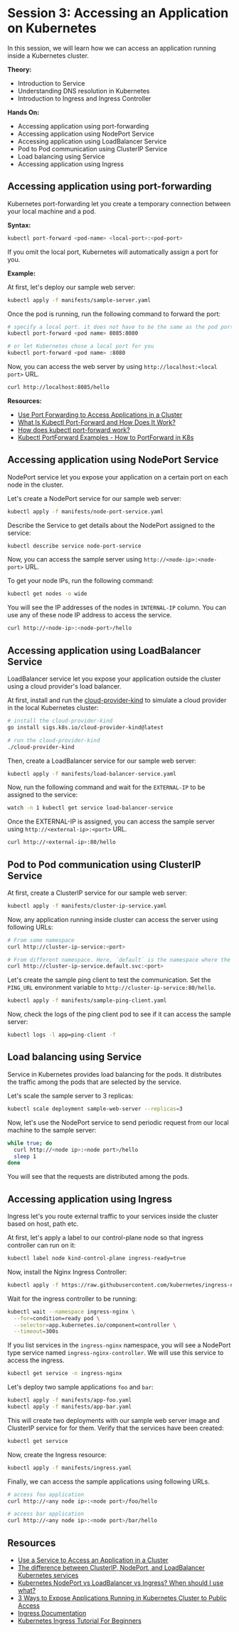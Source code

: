 # Session 3: Accessing an Application on Kubernetes

In this session, we will learn how we can access an application running inside a Kubernetes cluster.

**Theory:**

- Introduction to Service
- Understanding DNS resolution in Kubernetes
- Introduction to Ingress and Ingress Controller

**Hands On:**

- Accessing application using port-forwarding
- Accessing application using NodePort Service
- Accessing application using LoadBalancer Service
- Pod to Pod communication using ClusterIP Service
- Load balancing using  Service
- Accessing application using Ingress

## Accessing application using port-forwarding

Kubernetes port-forwarding let you create a temporary connection between your local machine and a pod.

**Syntax:**

```bash
kubectl port-forward <pod-name> <local-port>:<pod-port>
```

If you omit the local port, Kubernetes will automatically assign a port for you.

**Example:**

At first, let's deploy our sample web server:

```bash
kubectl apply -f manifests/sample-server.yaml
```

Once the pod is running, run the following command to forward the port:

```bash
# specify a local port. it does not have to be the same as the pod port
kubectl port-forward <pod name> 8085:8080

# or let Kubernetes chose a local port for you
kubectl port-forward <pod name> :8080
```

Now, you can access the web server by using `http://localhost:<local port>` URL.

```bash
curl http://localhost:8085/hello
```

**Resources:**

- [Use Port Forwarding to Access Applications in a Cluster](https://kubernetes.io/docs/tasks/access-application-cluster/port-forward-access-application-cluster/)
- [What Is Kubectl Port-Forward and How Does It Work?](https://kodekloud.com/blog/port-forwarding-kubernetes/)
- [How does kubectl port-forward work?](https://dumlutimuralp.medium.com/how-kubectl-port-forward-works-79d0fbb16de3)
- [Kubectl PortForward Examples - How to PortForward in K8s](https://www.middlewareinventory.com/blog/kubectl-port-forward/)

## Accessing application using NodePort Service

NodePort service let you expose your application on a certain port on each node in the cluster.

Let's create a NodePort service for our sample web server:

```bash
kubectl apply -f manifests/node-port-service.yaml
```

Describe the Service to get details about the NodePort assigned to the service:

```bash
kubectl describe service node-port-service
```

Now, you can access the sample server using `http://<node-ip>:<node-port>` URL.

To get your node IPs, run the following command:

```bash
kubectl get nodes -o wide
```

You will see the IP addresses of the nodes in `INTERNAL-IP` column. You can use any of these node IP address to access the service.

```bash
curl http://<node-ip>:<node-port>/hello
```

## Accessing application using LoadBalancer Service

LoadBalancer service let you expose your application outside the cluster using a cloud provider's load balancer.

At first, install and run the [cloud-provider-kind](https://github.com/kubernetes-sigs/cloud-provider-kind) to simulate a cloud provider in the local Kubernetes cluster:

```bash
# install the cloud-provider-kind
go install sigs.k8s.io/cloud-provider-kind@latest

# run the cloud-provider-kind
./cloud-provider-kind
```

Then, create a LoadBalancer service for our sample web server:

```bash
kubectl apply -f manifests/load-balancer-service.yaml
```

Now, run the following command and wait for the `EXTERNAL-IP` to be assigned to the service:

```bash
watch -n 1 kubectl get service load-balancer-service
```

Once the EXTERNAL-IP is assigned, you can access the sample server using `http://<external-ip>:<port>` URL.

```bash
curl http://<external-ip>:80/hello
```

## Pod to Pod communication using ClusterIP Service

At first, create a ClusterIP service for our sample web server:

```bash
kubectl apply -f manifests/cluster-ip-service.yaml
```

Now, any application running inside cluster can access the server using following URLs:

```bash
# From same namespace
curl http://cluster-ip-service:<port>

# From different namespace. Here, `default` is the namespace where the service is running
curl http://cluster-ip-service.default.svc:<port>
```

Let's create the sample ping client to test the communication. Set the `PING_URL` environment variable to `http://cluster-ip-service:80/hello`.

```bash
kubectl apply -f manifests/sample-ping-client.yaml
```

Now, check the logs of the ping client pod to see if it can access the sample server:

```bash
kubectl logs -l app=ping-client -f
```

## Load balancing using Service

Service in Kubernetes provides load balancing for the pods. It distributes the traffic among the pods that are selected by the service.

Let's scale the sample server to 3 replicas:

```bash
kubectl scale deployment sample-web-server --replicas=3
```

Now, let's use the NodePort service to send periodic request from our local machine to the sample server:

```bash
while true; do
  curl http://<node ip>:<node port>/hello
  sleep 1
done
```

You will see that the requests are distributed among the pods.

## Accessing application using Ingress

Ingress let's you route external traffic to your services inside the cluster based on host, path etc.

At first, let's apply a label to our control-plane node so that ingress controller can run on it:

```bash
kubectl label node kind-control-plane ingress-ready=true
```

Now, install the Nginx Ingress Controller:

```bash
kubectl apply -f https://raw.githubusercontent.com/kubernetes/ingress-nginx/main/deploy/static/provider/kind/deploy.yaml
```

Wait for the ingress controller to be running:

```bash
kubectl wait --namespace ingress-nginx \
  --for=condition=ready pod \
  --selector=app.kubernetes.io/component=controller \
  --timeout=300s
```

If you list services in the `ingress-nginx` namespace, you will see a NodePort type service named `ingress-nginx-controller`. We will use this service to access the ingress.

```bash
kubectl get service -n ingress-nginx
```

Let's deploy two sample applications `foo` and `bar`:

```bash
kubectl apply -f manifests/app-foo.yaml
kubectl apply -f manifests/app-bar.yaml
```

This will create two deployments with our sample web server image and ClusterIP service for for them. Verify that the services have been created:

```bash
kubectl get service
```

Now, create the Ingress resource:

```bash
kubectl apply -f manifests/ingress.yaml
```

Finally, we can access the sample applications using following URLs.

```bash
# access foo application
curl http://<any node ip>:<node port>/foo/hello

# access bar application
curl http://<any node ip>:<node port>/bar/hello
```

## Resources

- [Use a Service to Access an Application in a Cluster](https://kubernetes.io/docs/tasks/access-application-cluster/service-access-application-cluster/)
- [The difference between ClusterIP, NodePort, and LoadBalancer Kubernetes services](https://octopus.com/blog/difference-clusterip-nodeport-loadbalancer-kubernetes)
- [Kubernetes NodePort vs LoadBalancer vs Ingress? When should I use what?](https://medium.com/google-cloud/kubernetes-nodeport-vs-loadbalancer-vs-ingress-when-should-i-use-what-922f010849e0)
- [3 Ways to Expose Applications Running in Kubernetes Cluster to Public Access](https://medium.com/@seanlinsanity/how-to-expose-applications-running-in-kubernetes-cluster-to-public-access-65c2fa959a3b)
- [Ingress Documentation](https://kubernetes.io/docs/concepts/services-networking/ingress/)
- [Kubernetes Ingress Tutorial For Beginners](https://devopscube.com/kubernetes-ingress-tutorial/)
